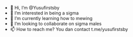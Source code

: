 - 👋 Hi, I’m @Yusufirstsby
- 👀 I’m interested in being a sigma
- 🌱 I’m currently learning how to mewing
- 💞️ I’m looking to collaborate on sigma males
- 📫 How to reach me? You dan contact t.me/yusufirstsby

<!---
Yusufirstsby/Yusufirstsby is a ✨ special ✨ repository because its `README.md` (this file) appears on your GitHub profile.
You can click the Preview link to take a look at your changes.
--->
